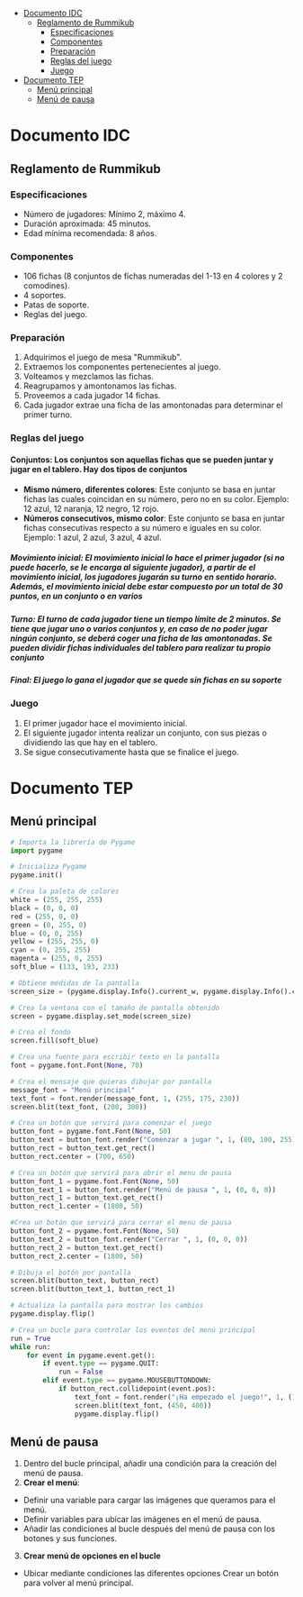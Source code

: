- [Documento IDC](#documento-idc)
  - [Reglamento de Rummikub](#reglamento-de-rummikub)
    - [Especificaciones](#especificaciones)
    - [Componentes](#componentes)
    - [Preparación](#preparación)
    - [Reglas del juego](#reglas-del-juego)
    - [Juego](#juego)
- [Documento TEP](#documento-tep)
  - [Menú principal](#menú-principal)
  - [Menú de pausa](#menú-de-pausa)

# Documento IDC

## Reglamento de Rummikub

### Especificaciones

- Número de jugadores: Mínimo 2, máximo 4.
- Duración aproximada: 45 minutos.
- Edad mínima recomendada: 8 años.

### Componentes

- 106 fichas (8 conjuntos de fichas numeradas del 1-13 en 4 colores y 2 comodines).
- 4 soportes.
- Patas de soporte.
- Reglas del juego.

### Preparación

1. Adquirimos el juego de mesa "Rummikub".
2. Extraemos los componentes pertenecientes al juego.
3. Volteamos y mezclamos las fichas.
4. Reagrupamos y amontonamos las fichas.
5. Proveemos a cada jugador 14 fichas.
6. Cada jugador extrae una ficha de las amontonadas para determinar el primer turno.

### Reglas del juego

#### **Conjuntos**: Los conjuntos son aquellas fichas que se pueden juntar y jugar en el tablero. Hay dos tipos de conjuntos

- **Mismo número, diferentes colores**: Este conjunto se basa en juntar fichas las cuales coincidan en su número, pero no en su color. Ejemplo: 12 azul, 12 naranja, 12 negro, 12 rojo.
- **Números consecutivos, mismo color**: Este conjunto se basa en juntar fichas consecutivas respecto a su número e iguales en su color. Ejemplo: 1 azul, 2 azul, 3 azul, 4 azul.

##### **Movimiento inicial**: El movimiento inicial lo hace el primer jugador (si no puede hacerlo, se le encarga al siguiente jugador), a partir de el movimiento inicial, los jugadores jugarán su turno en sentido horario. Además, el movimiento inicial debe estar compuesto por un total de 30 puntos, en un conjunto o en varios

##### **Turno**: El turno de cada jugador tiene un tiempo límite de 2 minutos. Se tiene que jugar uno o varios conjuntos y, en caso de no poder jugar ningún conjunto, se deberá coger una ficha de las amontonadas. Se pueden dividir fichas individuales del tablero para realizar tu propio conjunto

##### **Final**: El juego lo gana el jugador que se quede sin fichas en su soporte

### Juego

1. El primer jugador hace el movimiento inicial.
2. El siguiente jugador intenta realizar un conjunto, con sus piezas o dividiendo las que hay en el tablero.
3. Se sigue consecutivamente hasta que se finalice el juego.

# Documento TEP

## Menú principal

``` python
# Importa la librería de Pygame
import pygame

# Inicializa Pygame
pygame.init()

# Crea la paleta de colores
white = (255, 255, 255)
black = (0, 0, 0)
red = (255, 0, 0)
green = (0, 255, 0)
blue = (0, 0, 255)
yellow = (255, 255, 0)
cyan = (0, 255, 255)
magenta = (255, 0, 255)
soft_blue = (133, 193, 233)

# Obtiene medidas de la pantalla
screen_size = (pygame.display.Info().current_w, pygame.display.Info().current_h)

# Crea la ventana con el tamaño de pantalla obtenido
screen = pygame.display.set_mode(screen_size)

# Crea el fondo
screen.fill(soft_blue)

# Crea una fuente para escribir texto en la pantalla
font = pygame.font.Font(None, 70)

# Crea el mensaje que quieras dibujar por pantalla
message_font = "Menú principal"
text_font = font.render(message_font, 1, (255, 175, 230))
screen.blit(text_font, (200, 300))

# Crea un botón que servirá para comenzar el juego
button_font = pygame.font.Font(None, 50)
button_text = button_font.render("Comenzar a jugar ", 1, (80, 100, 255))
button_rect = button_text.get_rect()
button_rect.center = (700, 650)

# Crea un botón que servirá para abrir el menu de pausa
button_font_1 = pygame.font.Font(None, 50)
button_text_1 = button_font.render("Menú de pausa ", 1, (0, 0, 0))
button_rect_1 = button_text.get_rect()
button_rect_1.center = (1800, 50)

#Crea un botón que servirá para cerrar el menu de pausa
button_font_2 = pygame.font.Font(None, 50)
button_text_2 = button_font.render("Cerrar ", 1, (0, 0, 0))
button_rect_2 = button_text.get_rect()
button_rect_2.center = (1800, 50)

# Dibuja el botón por pantalla
screen.blit(button_text, button_rect)
screen.blit(button_text_1, button_rect_1)

# Actualiza la pantalla para mostrar los cambios
pygame.display.flip()

# Crea un bucle para controlar los eventos del menú principal
run = True
while run:
    for event in pygame.event.get():
        if event.type == pygame.QUIT:
            run = False
        elif event.type == pygame.MOUSEBUTTONDOWN:
            if button_rect.collidepoint(event.pos):
                text_font = font.render("¡Ha empezado el juego!", 1, (100, 255, 70))
                screen.blit(text_font, (450, 400))
                pygame.display.flip()
```

## Menú de pausa

1. Dentro del bucle principal, añadir una condición para la creación del menú de pausa.
2. **Crear el menú**:

- Definir una variable para cargar las imágenes que queramos para el menú.
- Definir variables para ubicar las imágenes en el menú de pausa.
- Añadir las condiciones al bucle después del menú de pausa con los botones y sus funciones.

3. **Crear menú de opciones en el bucle**

- Ubicar mediante condiciones las diferentes opciones
Crear un botón para volver al menú principal.
